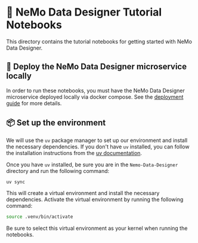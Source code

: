 # 🎨 NeMo Data Designer Tutorial Notebooks

This directory contains the tutorial notebooks for getting started with NeMo Data Designer.

## 🐳 Deploy the NeMo Data Designer microservice locally

In order to run these notebooks, you must have the NeMo Data Designer microservice deployed locally via docker compose. See the [deployment guide](hhttp://docs.nvidia.com/nemo/microservices/latest/set-up/deploy-as-microservices/data-designer/docker-compose.html) for more details.

## 📦 Set up the environment

We will use the `uv` package manager to set up our environment and install the necessary dependencies. If you don't have `uv` installed, you can follow the installation instructions from the [uv documentation](https://docs.astral.sh/uv/getting-started/installation/).

Once you have `uv` installed, be sure you are in the `Nemo-Data-Designer` directory and run the following command:

```bash
uv sync
```

This will create a virtual environment and install the necessary dependencies. Activate the virtual environment by running the following command:

```bash
source .venv/bin/activate
```

Be sure to select this virtual environment as your kernel when running the notebooks.
